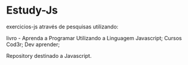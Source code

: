 # Estudy-Js

exercicios-js através de pesquisas utilizando:

livro - Aprenda a Programar Utilizando a Linguagem Javascript;
Cursos Cod3r;
Dev aprender;

Repository destinado a Javascript.  
